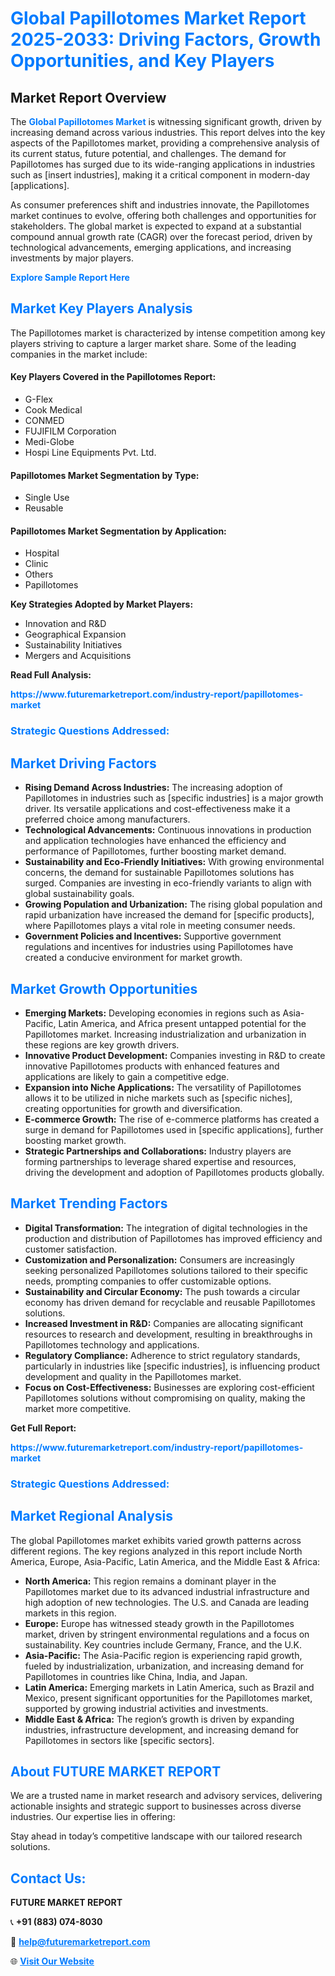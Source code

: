 <h1 style="color: #007BFF;">Global Papillotomes Market Report 2025-2033: Driving Factors, Growth Opportunities, and Key Players</h1>

<section id="overview">
<h2>Market Report Overview</h2>
<p>The <a href="https://www.futuremarketreport.com/industry-report/papillotomes-market" style="color: #007BFF; text-decoration: none;"><strong>Global Papillotomes Market</strong></a> is witnessing significant growth, driven by increasing demand across various industries. This report delves into the key aspects of the Papillotomes market, providing a comprehensive analysis of its current status, future potential, and challenges. The demand for Papillotomes has surged due to its wide-ranging applications in industries such as [insert industries], making it a critical component in modern-day [applications].</p>
<p>As consumer preferences shift and industries innovate, the Papillotomes market continues to evolve, offering both challenges and opportunities for stakeholders. The global market is expected to expand at a substantial compound annual growth rate (CAGR) over the forecast period, driven by technological advancements, emerging applications, and increasing investments by major players.</p>
</section>

<section id="overview">
<p><a href="https://www.futuremarketreport.com/request-sample/reportId=123585" style="color: #007BFF; text-decoration: none;"><strong>Explore Sample Report Here</strong></a></p>
</section>

<section id="key-players">
<h2 style="color: #007BFF;">Market Key Players Analysis</h2>
<p>The Papillotomes market is characterized by intense competition among key players striving to capture a larger market share. Some of the leading companies in the market include:</p>
<h4>Key Players Covered in the Papillotomes Report:</h4>
<ul><li>G-Flex</li><li>Cook Medical</li><li>CONMED</li><li>FUJIFILM Corporation</li><li>Medi-Globe</li><li>Hospi Line Equipments Pvt. Ltd.</li></ul>
<h4>Papillotomes Market Segmentation by Type:</h4>
<ul><li>Single Use</li><li>Reusable</li></ul>

<h4>Papillotomes Market Segmentation by Application:</h4>
<ul><li>Hospital</li><li>Clinic</li><li>Others</li><li>Papillotomes</li></ul>
<p><strong>Key Strategies Adopted by Market Players:</strong></p>
<ul>
<li>Innovation and R&D</li>
<li>Geographical Expansion</li>
<li>Sustainability Initiatives</li>
<li>Mergers and Acquisitions</li>
</ul>
</section>

<section>
<p><strong>Read Full Analysis: </strong></p><a href="https://www.futuremarketreport.com/industry-report/papillotomes-market" style="color: #007BFF; text-decoration: none;"><strong>https://www.futuremarketreport.com/industry-report/papillotomes-market</strong></a>
<h3 style="color: #007BFF;">Strategic Questions Addressed:</h3>
</section>

<section id="driving-factors">
<h2 style="color: #007BFF;">Market Driving Factors</h2>
<ul>
<li><strong>Rising Demand Across Industries:</strong> The increasing adoption of Papillotomes in industries such as [specific industries] is a major growth driver. Its versatile applications and cost-effectiveness make it a preferred choice among manufacturers.</li>
<li><strong>Technological Advancements:</strong> Continuous innovations in production and application technologies have enhanced the efficiency and performance of Papillotomes, further boosting market demand.</li>
<li><strong>Sustainability and Eco-Friendly Initiatives:</strong> With growing environmental concerns, the demand for sustainable Papillotomes solutions has surged. Companies are investing in eco-friendly variants to align with global sustainability goals.</li>
<li><strong>Growing Population and Urbanization:</strong> The rising global population and rapid urbanization have increased the demand for [specific products], where Papillotomes plays a vital role in meeting consumer needs.</li>
<li><strong>Government Policies and Incentives:</strong> Supportive government regulations and incentives for industries using Papillotomes have created a conducive environment for market growth.</li>
</ul>
</section>

<section id="growth-opportunities">
<h2 style="color: #007BFF;">Market Growth Opportunities</h2>
<ul>
<li><strong>Emerging Markets:</strong> Developing economies in regions such as Asia-Pacific, Latin America, and Africa present untapped potential for the Papillotomes market. Increasing industrialization and urbanization in these regions are key growth drivers.</li>
<li><strong>Innovative Product Development:</strong> Companies investing in R&D to create innovative Papillotomes products with enhanced features and applications are likely to gain a competitive edge.</li>
<li><strong>Expansion into Niche Applications:</strong> The versatility of Papillotomes allows it to be utilized in niche markets such as [specific niches], creating opportunities for growth and diversification.</li>
<li><strong>E-commerce Growth:</strong> The rise of e-commerce platforms has created a surge in demand for Papillotomes used in [specific applications], further boosting market growth.</li>
<li><strong>Strategic Partnerships and Collaborations:</strong> Industry players are forming partnerships to leverage shared expertise and resources, driving the development and adoption of Papillotomes products globally.</li>
</ul>
</section>

<section id="trending-factors">
<h2 style="color: #007BFF;">Market Trending Factors</h2>
<ul>
<li><strong>Digital Transformation:</strong> The integration of digital technologies in the production and distribution of Papillotomes has improved efficiency and customer satisfaction.</li>
<li><strong>Customization and Personalization:</strong> Consumers are increasingly seeking personalized Papillotomes solutions tailored to their specific needs, prompting companies to offer customizable options.</li>
<li><strong>Sustainability and Circular Economy:</strong> The push towards a circular economy has driven demand for recyclable and reusable Papillotomes solutions.</li>
<li><strong>Increased Investment in R&D:</strong> Companies are allocating significant resources to research and development, resulting in breakthroughs in Papillotomes technology and applications.</li>
<li><strong>Regulatory Compliance:</strong> Adherence to strict regulatory standards, particularly in industries like [specific industries], is influencing product development and quality in the Papillotomes market.</li>
<li><strong>Focus on Cost-Effectiveness:</strong> Businesses are exploring cost-efficient Papillotomes solutions without compromising on quality, making the market more competitive.</li>
</ul>
</section>

<section>
<p><strong>Get Full Report: </strong></p><a href="https://www.futuremarketreport.com/industry-report/papillotomes-market" style="color: #007BFF; text-decoration: none;"><strong>https://www.futuremarketreport.com/industry-report/papillotomes-market</strong></a>
<h3 style="color: #007BFF;">Strategic Questions Addressed:</h3>
</section>


<section id="regional-analysis">
<h2 style="color: #007BFF;">Market Regional Analysis</h2>
<p>The global Papillotomes market exhibits varied growth patterns across different regions. The key regions analyzed in this report include North America, Europe, Asia-Pacific, Latin America, and the Middle East & Africa:</p>
<ul>
<li><strong>North America:</strong> This region remains a dominant player in the Papillotomes market due to its advanced industrial infrastructure and high adoption of new technologies. The U.S. and Canada are leading markets in this region.</li>
<li><strong>Europe:</strong> Europe has witnessed steady growth in the Papillotomes market, driven by stringent environmental regulations and a focus on sustainability. Key countries include Germany, France, and the U.K.</li>
<li><strong>Asia-Pacific:</strong> The Asia-Pacific region is experiencing rapid growth, fueled by industrialization, urbanization, and increasing demand for Papillotomes in countries like China, India, and Japan.</li>
<li><strong>Latin America:</strong> Emerging markets in Latin America, such as Brazil and Mexico, present significant opportunities for the Papillotomes market, supported by growing industrial activities and investments.</li>
<li><strong>Middle East & Africa:</strong> The region’s growth is driven by expanding industries, infrastructure development, and increasing demand for Papillotomes in sectors like [specific sectors].</li>
</ul>
</section>

<footer>
<h2 style="color: #007BFF;">About FUTURE MARKET REPORT</h2>
<p>We are a trusted name in market research and advisory services, delivering actionable insights and strategic support to businesses across diverse industries. Our expertise lies in offering:</p>

<p>Stay ahead in today’s competitive landscape with our tailored research solutions.</p>

<h2 style="color: #007BFF;">Contact Us:</h2>
<p><strong>FUTURE MARKET REPORT</strong></p>
<p>📞 <strong>+91 (883) 074-8030</strong></p>
<p>📧 <strong><a href="mailto:help@futuremarketreport.com" style="color: #007BFF;">help@futuremarketreport.com</a></strong></p>
<p>🌐 <strong><a href="https://www.futuremarketreport.com/" style="color: #007BFF;">Visit Our Website</a></strong></p>
</footer>